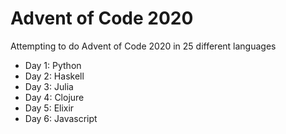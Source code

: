 # Advent of Code 2020

Attempting to do Advent of Code 2020 in 25 different languages

- Day 1: Python
- Day 2: Haskell
- Day 3: Julia
- Day 4: Clojure
- Day 5: Elixir
- Day 6: Javascript
